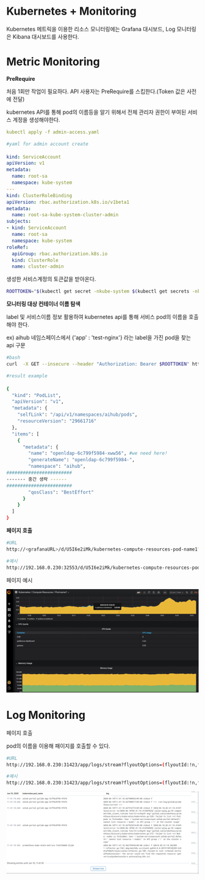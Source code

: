 # Kubernetes + Monitoring

Kubernetes 메트릭을 이용한 리소스 모니터링에는 Grafana 대시보드, Log 모니터링은 Kibana 대시보드를 사용한다.

# Metric Monitoring

**PreRequire**

처음 1회만 작업이 필요하다. API 사용자는 PreRequire를 스킵한다.(Token 값은 사전에 전달)

kubernetes API를 통해 pod의 이름등을 알기 위해서 전체 관리자 권한이 부여된 서비스 계정을 생성해야한다.

```yaml
kubectl apply -f admin-access.yaml
```

```yaml
#yaml for admin account create

kind: ServiceAccount
apiVersion: v1
metadata:
  name: root-sa
  namespace: kube-system
---
kind: ClusterRoleBinding
apiVersion: rbac.authorization.k8s.io/v1beta1
metadata:
  name: root-sa-kube-system-cluster-admin
subjects:
- kind: ServiceAccount
  name: root-sa
  namespace: kube-system
roleRef:
  apiGroup: rbac.authorization.k8s.io
  kind: ClusterRole
  name: cluster-admin
```

생성한 서비스계정의 토큰값을 받아온다.

```bash
ROOTTOKEN="$(kubectl get secret -nkube-system $(kubectl get secrets -nkube-system | grep root-sa | cut -f1 -d ' ') -o jsonpath='{$.data.token}' | base64 --decode)"
```

**모니터링 대상 컨테이너 이름 탐색**

label 및 서비스이름 정보 활용하여 kubernetes api를 통해 서비스 pod의 이름을 호출해야 한다.

ex) aihub 네임스페이스에서 {'app' : 'test-nginx'} 라는 label을 가진 pod을 찾는 api 구문

```bash
#bash
curl  -X GET --insecure --header "Authorization: Bearer $ROOTTOKEN" https://192.168.0.230:6443/api/v1/namespaces/aihub/pods?labelSelector="app%3Dtest-nginx"
```

```bash
#result example

{
  "kind": "PodList",
  "apiVersion": "v1",
  "metadata": {
    "selfLink": "/api/v1/namespaces/aihub/pods",
    "resourceVersion": "29661716"
  },
  "items": [
    {
      "metadata": {
        "name": "openldap-6c799f5984-xww56", #we need here!
        "generateName": "openldap-6c799f5984-",
        "namespace": "aihub",
########################
------- 중간 생략 ------
########################
        "qosClass": "BestEffort"
      }
    }
  ]
}
```

**페이지 호출**

```bash
#URL
http://<grafanaURL>/d/U5I6e2iMk/kubernetes-compute-resources-pod-name1?orgId=1&refresh=10s&var-datasource=default&var-cluster=&var-namespace=<namespace 이름>&var-pod=<획득한 pod 이름>
```

```bash
#예시
http://192.168.0.230:32553/d/U5I6e2iMk/kubernetes-compute-resources-pod-name1?orgId=1&refresh=10s&var-datasource=default&var-cluster=&var-namespace=aihub-platform&var-pod=waih-ai-platform-api-download-54846bf8c5-d9fks
```

페이지 예시

![Kubernetes%20Monitoring%20e456668c5b4f4000affa4dcb4824dd5e/Untitled.png](Kubernetes%20Monitoring%20e456668c5b4f4000affa4dcb4824dd5e/Untitled.png)

# Log Monitoring

페이지 호출

pod의 이름을 이용해 패이지를 호출할 수 있다.

```bash
#URL
http://192.168.0.230:31423/app/logs/stream?flyoutOptions=(flyoutId:!n,flyoutVisibility:hidden,surroundingLogsId:!n)&logFilter=(expression:%27kubernetes.pod_name:<pod 이름>,kind:kuery)&logPosition=(end:now,position:(tiebreaker:101162,time:1591756514040),start:now-1d,streamLive:!f)
```

```bash
#예시
http://192.168.0.230:31423/app/logs/stream?flyoutOptions=(flyoutId:!n,flyoutVisibility:hidden,surroundingLogsId:!n)&logFilter=(expression:%27kubernetes.pod_name:aihub-portal-gitlab-app-5cffdc8f98-9f47k%27,kind:kuery)&logPosition=(end:now,position:(tiebreaker:101162,time:1591756514040),start:now-1d,streamLive:!f)
```

![Kubernetes%20Monitoring%20e456668c5b4f4000affa4dcb4824dd5e/Untitled%201.png](Kubernetes%20Monitoring%20e456668c5b4f4000affa4dcb4824dd5e/Untitled%201.png)